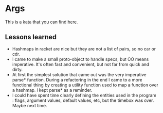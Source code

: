 Args
===

This is a kata that you can find [here](http://codingdojo.org/cgi-bin/wiki.pl?KataArgs). 

## Lessons learned
* Hashmaps in racket are nice but they are not a list of pairs, so no car or cdr.
* I came to make a small proto-object to handle specs, but OO means imperative. It's often fast and convenient, but not far from quick and dirty.
* At first the simplest solution that came out was the very imperative parse* function. During a refactoring in the end I came to a more functional thing by creating a utility function used to map a function over a hashmap. I kept parse* as a reminder.
* I could have spent time clearly defining the entities used in the program : flags, argument values, default values, etc, but the timebox was over. Maybe next time.
